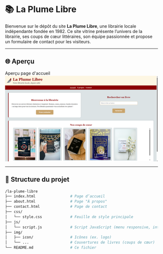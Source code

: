# 📚 La Plume Libre

Bienvenue sur le dépôt du site **La Plume Libre**, une librairie locale indépendante fondée en 1982. 
Ce site vitrine présente l’univers de la librairie, ses coups de cœur littéraires, son équipe passionnée et propose un formulaire de contact pour les visiteurs.

---

## 🌐 Aperçu

Aperçu page d'accueil
![Capture d’écran du site](img/Vitrine_la_plume_libre.png) <!-- Ajoute une capture réelle si disponible -->

---

## 🧱 Structure du projet

```bash
/la-plume-libre
├── index.html                # Page d’accueil
├── about.html                # Page "À propos"
├── contact.html              # Page de contact
├── css/
│   └── style.css             # Feuille de style principale
├── js/
│   └── script.js             # Script JavaScript (menu responsive, interactions)
├── img/
│   ├── icon/                 # Icônes (ex. logo)
│   └── ...                   # Couvertures de livres (coups de cœur)
└── README.md                 # Ce fichier
